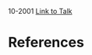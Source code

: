 

10-2001
[Link to Talk](https://www.churchofjesuschrist.org/study/general-conference/2001/10/saturday-afternoon-session?lang=eng)



# References
